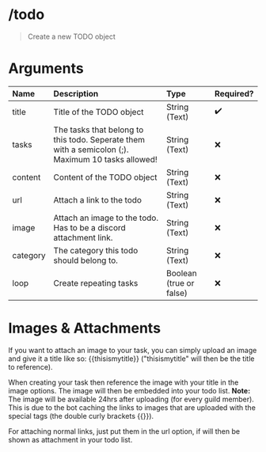 # /todo
> Create a new TODO object 

# Arguments

| Name | Description | Type | Required? | 
| :-- | :-- | :-- | :-- | 
| title | Title of the TODO object | String (Text) | ✔️ | 
| tasks | The tasks that belong to this todo. Seperate them with a semicolon (;). Maximum 10 tasks allowed! | String (Text) | ❌ | 
| content | Content of the TODO object | String (Text) | ❌ | 
| url | Attach a link to the todo | String (Text) | ❌ | 
| image | Attach an image to the todo. Has to be a discord attachment link. | String (Text) | ❌ | 
| category | The category this todo should belong to. | String (Text) | ❌ | 
| loop | Create repeating tasks | Boolean (true or false) | ❌ | 



# Images & Attachments
If you want to attach an image to your task, you can simply upload an image and give it a title like so: {{thisismytitle}} ("thisismytitle" will then be the title to reference). 


When creating your task then reference the image with your title in the image options. The image will then be embedded into your todo list. **Note:** The image will be available 24hrs after uploading (for every guild member). This is due to the bot caching the links to images that are uploaded with the special tags (the double curly brackets {{}}).


For attaching normal links, just put them in the url option, if will then be shown as attachment in your todo list.